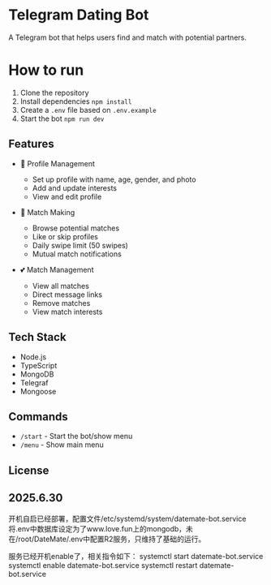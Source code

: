 # Telegram Dating Bot

A Telegram bot that helps users find and match with potential partners.

# How to run

1. Clone the repository
2. Install dependencies `npm install`
3. Create a `.env` file based on `.env.example`
4. Start the bot `npm run dev`

## Features

- 👤 Profile Management

  - Set up profile with name, age, gender, and photo
  - Add and update interests
  - View and edit profile

- 👥 Match Making

  - Browse potential matches
  - Like or skip profiles
  - Daily swipe limit (50 swipes)
  - Mutual match notifications

- 💕 Match Management
  - View all matches
  - Direct message links
  - Remove matches
  - View match interests

## Tech Stack

- Node.js
- TypeScript
- MongoDB
- Telegraf
- Mongoose

## Commands

- `/start` - Start the bot/show menu
- `/menu` - Show main menu

## License


## 2025.6.30
开机自启已经部署，配置文件/etc/systemd/system/datemate-bot.service
将.env中数据库设定为了www.love.fun上的mongodb，未在/root/DateMate/.env中配置R2服务，只维持了基础的运行。

服务已经开机enable了，相关指令如下：
systemctl start datemate-bot.service
systemctl enable datemate-bot.service
systemctl restart datemate-bot.service